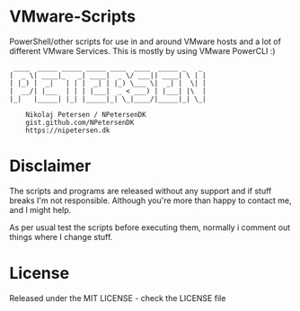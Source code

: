 # VMware-Scripts
PowerShell/other scripts for use in and around VMware hosts and a lot of different VMware Services. This is mostly by using VMware PowerCLI :)

```
 ____  _____ _____ _____ ____  ____  _____ _   _
|  _ \| ____|_   _| ____|  _ \/ ___|| ____| \ | |
| |_) |  _|   | | |  _| | |_) \___ \|  _| |  \| |
|  __/| |___  | | | |___|  _ < ___) | |___| |\  |
|_|   |_____| |_| |_____|_| \_|____/|_____|_| \_|

    Nikolaj Petersen / NPetersenDK
    gist.github.com/NPetersenDK
    https://nipetersen.dk
```

# Disclaimer
The scripts and programs are released without any support and if stuff breaks I'm not responsible. Although you're more than happy to contact me, and I might help.

As per usual test the scripts before executing them, normally i comment out things where I change stuff.

# License
Released under the MIT LICENSE - check the LICENSE file
